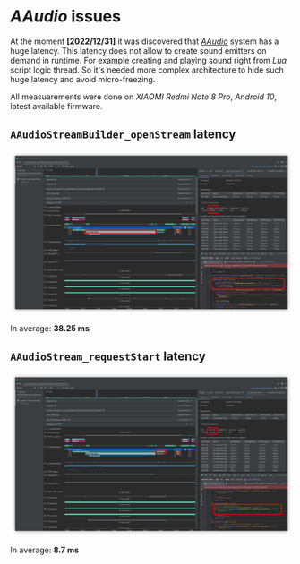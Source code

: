 # _AAudio_ issues

At the moment **[2022/12/31]** it was discovered that [_AAudio_](https://developer.android.com/ndk/guides/audio/aaudio/aaudio) system has a huge latency. This latency does not allow to create sound emitters on demand in runtime. For example creating and playing sound right from _Lua_ script logic thread. So it's needed more complex architecture to hide such huge latency and avoid micro-freezing.

 All measuarements were done on _XIAOMI Redmi Note 8 Pro_, _Android 10_, latest available firmware.

## `AAudioStreamBuilder_openStream` latency

<img src="./images/aadio-open-trace.png"/>

In average: **38.25 ms**

## `AAudioStream_requestStart` latency

<img src="./images/aadio-play-trace.png"/>

In average: **8.7 ms**
